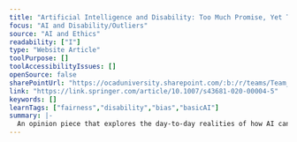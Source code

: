 ```yaml
---
title: "Artificial Intelligence and Disability: Too Much Promise, Yet Too Little Substance?"
focus: "AI and Disability/Outliers"
source: "AI and Ethics"
readability: ["I"]
type: "Website Article"
toolPurpose: []
toolAccessibilityIssues: []
openSource: false
sharePointUrl: "https://ocaduniversity.sharepoint.com/:b:/r/teams/Team_WeCount/Shared%20Documents/Resources%20and%20Tools/Literature%20(curated)/Artificial%20intelligence%20and%20disability%20-%20too%20much%20promise,%20yet%20too%20little%20substance.pdf?csf=1&web=1&e=o6RS3p"
link: "https://link.springer.com/article/10.1007/s43681-020-00004-5"
keywords: []
learnTags: ["fairness","disability","bias","basicAI"]
summary: |-
  An opinion piece that explores the day-to-day realities of how AI can support, and frustrate, disabled people, drawing conclusions about how AI might best be developed in the future.
---
```


